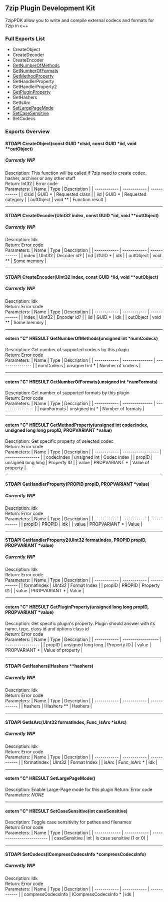 ## 7zip Plugin Development Kit
7zipPDK allow you to write and compile external codecs and formats for 7zip in c++

### Full Exports List
 - CreateObject
 - CreateDecoder
 - CreateEncoder
 - [GetNumberOfMethods](#extern-c-hresult-getnumberofmethodsunsigned-int-numcodecs)
 - [GetNumberOfFormats](#extern-c-hresult-getnumberofformatsunsigned-int-numformats)
 - [GetMethodProperty](#extern-c-hresult-getmethodpropertyunsigned-int-codecindex-unsigned-long-long-propid-propvariant-value)
 - GetHandlerProperty
 - GetHandlerProperty2
 - [GetPluginProperty](#extern-c-hresult-getpluginpropertyunsigned-long-long-propid-propvariant-value)
 - GetHashers
 - GetIsArc
 - [SetLargePageMode](#extern-c-hresult-setlargepagemode)
 - [SetCaseSensitive](#extern-c-hresult-setcasesensitiveint-casesensitive)
 - SetCodecs

### Exports Overview
#### STDAPI CreateObject(const GUID \*clsid, const GUID \*iid, void \*\*outObject)
##### Currently WIP
Description: This function will be called if 7zip need to create codec, hasher, archiver or any other stuff  
Return: Int32 | Error code  
Parameters:
| Name | Type | Description |
| ------------ | ------------ | ------------ |
| clsid | GUID \* | Requested class |
| iid | GUID \* | Requested category |
| outObject | void \*\* | Function result |

------------

#### STDAPI CreateDecoder(UInt32 index, const GUID \*iid, void \*\*outObject)
##### Currently WIP
Description: Idk  
Return: Error code  
Parameters:
| Name | Type | Description |
| ------------ | ------------ | ------------ |
| index | UInt32 | Decoder id? |
| iid | GUID \* | idk |
| outObject | void ** | Some memory |

------------

#### STDAPI CreateEncoder(UInt32 index, const GUID \*iid, void \*\*outObject)
##### Currently WIP
Description: Idk  
Return: Error code  
Parameters:
| Name | Type | Description |
| ------------ | ------------ | ------------ |
| index | UInt32 | Encoder id? |
| iid | GUID \* | idk |
| outObject | void ** | Some memory |

------------

#### extern "C" HRESULT GetNumberOfMethods(unsigned int \*numCodecs)
Description: Get number of supported codecs by this plugin  
Return: Error code  
Parameters:
|     Name     |      Type       |   Description    |
| ------------ | --------------- | ---------------- |
|   numCodecs  | unsigned int \* | Number of codecs |

------------

#### extern "C" HRESULT GetNumberOfFormats(unsigned int \*numFormats)
Description: Get number of supported formats by this plugin  
Return: Error code  
Parameters:
|     Name     |       Type      |    Description    |
| ------------ | --------------- | ----------------- |
|  numFormats  | unsigned int \* | Number of formats |

------------

#### extern "C" HRESULT GetMethodProperty(unsigned int codecIndex, unsigned long long propID, PROPVARIANT \*value)
Description: Get specific property of selected codec  
Return: Error code  
Parameters:
|     Name     |        Type        |    Description    |
| ------------ | ------------------ | ----------------- |
|  codecIndex  | unsigned int       | Codec index       |
|  propID      | unsigned long long | Property ID       |
|  value       | PROPVARIANT \*     | Value of property |

------------

#### STDAPI GetHandlerProperty(PROPID propID, PROPVARIANT \*value)
##### Currently WIP
Description: Idk  
Return: Error code  
Parameters:
| Name | Type | Description |
| ------------ | ------------ | ------------ |
| propID | PROPID | idk |
| value | PROPVARIANT \* | Value |

------------

#### STDAPI GetHandlerProperty2(UInt32 formatIndex, PROPID propID, PROPVARIANT \*value)
##### Currently WIP
Description: Idk  
Return: Error code  
Parameters:
| Name | Type | Description |
| ------------ | ------------ | ------------ |
| formatIndex | UInt32 | Format Index |
| propID | PROPID | Property ID |
| value | PROPVARIANT \* | Value |

------------

#### extern "C" HRESULT GetPluginProperty(unsigned long long propID, PROPVARIANT \*value)
Description: Get specific plugin's property. Plugin should answer with its name, type, class id and options class id  
Return: Error code  
Parameters:
|     Name     |        Type        |    Description    |
| ------------ | ------------------ | ----------------- |
| propID       | unsigned long long | Property ID       |
| value        | PROPVARIANT \*     | Value of property |

------------

#### STDAPI GetHashers(IHashers \*\*hashers)
##### Currently WIP
Description: Idk  
Return: Error code  
Parameters:
| Name | Type | Description |
| ------------ | ------------ | ------------ |
| hashers | IHashers ** | Hashers |

------------

#### STDAPI GetIsArc(UInt32 formatIndex, Func_IsArc \*isArc)
##### Currently WIP
Description: Idk  
Return: Error code  
Parameters:
| Name | Type | Description |
| ------------ | ------------ | ------------ |
| formatIndex | UInt32 | Format Index |
| isArc | Func_IsArc \* | idk |

------------

#### extern "C" HRESULT SetLargePageMode()
Description: Enable Large-Page mode for this plugin
Return: Error code  
Parameters: *NONE*

------------

#### extern "C" HRESULT SetCaseSensitive(int caseSensitive)
Description: Toggle case sensitivity for pathes and filenames  
Return: Error code  
Parameters:
|      Name     |     Type     |         Description        |
| ------------- | ------------ | -------------------------- |
| caseSensitive | int          | Is case sensitive (1 or 0) |

------------

#### STDAPI SetCodecs(ICompressCodecsInfo \*compressCodecsInfo)
##### Currently WIP
Description: Idk  
Return: Error code  
Parameters:
| Name | Type | Description |
| ------------ | ------------ | ------------ |
| compressCodecsInfo | ICompressCodecsInfo \* | idk |
